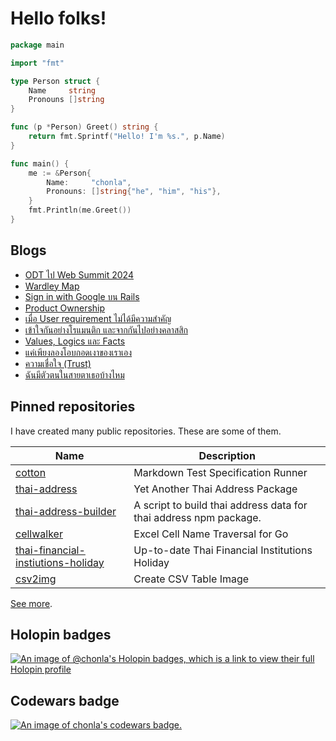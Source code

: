 # Hello folks!

```go
package main

import "fmt"

type Person struct {
	Name     string
	Pronouns []string
}

func (p *Person) Greet() string {
	return fmt.Sprintf("Hello! I'm %s.", p.Name)
}

func main() {
	me := &Person{
		Name:     "chonla",
		Pronouns: []string{"he", "him", "his"},
	}
	fmt.Println(me.Greet())
}
```

## Blogs

- [ODT ไป Web Summit 2024](https://medium.com/odds-team/odt-%E0%B9%84%E0%B8%9B-web-summit-2024-3d8729aca113?source=rss-4f2a1494b85e------2)
- [Wardley Map](https://medium.com/odds-team/wardley-map-92e1e2c92775?source=rss-4f2a1494b85e------2)
- [Sign in with Google บน Rails](https://medium.com/odds-team/sign-in-with-google-%E0%B8%9A%E0%B8%99-rails-d90b490c5678?source=rss-4f2a1494b85e------2)
- [Product Ownership](https://medium.com/odds-team/product-ownership-9af98752f3a9?source=rss-4f2a1494b85e------2)
- [เมื่อ User requirement ไม่ได้มีความสำคัญ](https://medium.com/odds-team/%E0%B9%80%E0%B8%A1%E0%B8%B7%E0%B9%88%E0%B8%AD-user-requirement-%E0%B9%84%E0%B8%A1%E0%B9%88%E0%B9%84%E0%B8%94%E0%B9%89%E0%B8%A1%E0%B8%B5%E0%B8%84%E0%B8%A7%E0%B8%B2%E0%B8%A1%E0%B8%AA%E0%B8%B3%E0%B8%84%E0%B8%B1%E0%B8%8D-4d068fb73e87?source=rss-4f2a1494b85e------2)
- [เข้าใจกันอย่างโรแมนติก และจากกันไปอย่างคลาสสิก](https://medium.com/odds-team/%E0%B9%80%E0%B8%82%E0%B9%89%E0%B8%B2%E0%B9%83%E0%B8%88%E0%B8%81%E0%B8%B1%E0%B8%99%E0%B8%AD%E0%B8%A2%E0%B9%88%E0%B8%B2%E0%B8%87%E0%B9%82%E0%B8%A3%E0%B9%81%E0%B8%A1%E0%B8%99%E0%B8%95%E0%B8%B4%E0%B8%81-%E0%B9%81%E0%B8%A5%E0%B8%B0%E0%B8%88%E0%B8%B2%E0%B8%81%E0%B8%81%E0%B8%B1%E0%B8%99%E0%B9%84%E0%B8%9B%E0%B8%AD%E0%B8%A2%E0%B9%88%E0%B8%B2%E0%B8%87%E0%B8%84%E0%B8%A5%E0%B8%B2%E0%B8%AA%E0%B8%AA%E0%B8%B4%E0%B8%81-de24195115e9?source=rss-4f2a1494b85e------2)
- [Values, Logics และ Facts](https://medium.com/odds-team/values-logics-%E0%B9%81%E0%B8%A5%E0%B8%B0-facts-117c2d675f54?source=rss-4f2a1494b85e------2)
- [แค่เพียงลองโอบกอดเงาของเราเอง](https://medium.com/odds-team/%E0%B9%81%E0%B8%84%E0%B9%88%E0%B9%80%E0%B8%9E%E0%B8%B5%E0%B8%A2%E0%B8%87%E0%B8%A5%E0%B8%AD%E0%B8%87%E0%B9%82%E0%B8%AD%E0%B8%9A%E0%B8%81%E0%B8%AD%E0%B8%94%E0%B9%80%E0%B8%87%E0%B8%B2%E0%B8%82%E0%B8%AD%E0%B8%87%E0%B9%80%E0%B8%A3%E0%B8%B2%E0%B9%80%E0%B8%AD%E0%B8%87-a48835e47406?source=rss-4f2a1494b85e------2)
- [ความเชื่อใจ (Trust)](https://medium.com/odds-team/%E0%B8%84%E0%B8%A7%E0%B8%B2%E0%B8%A1%E0%B9%80%E0%B8%8A%E0%B8%B7%E0%B9%88%E0%B8%AD%E0%B9%83%E0%B8%88-trust-db5ca6bc915c?source=rss-4f2a1494b85e------2)
- [ฉันมีตัวตนในสายตาเธอบ้างไหม](https://medium.com/odds-team/%E0%B8%89%E0%B8%B1%E0%B8%99%E0%B8%A1%E0%B8%B5%E0%B8%95%E0%B8%B1%E0%B8%A7%E0%B8%95%E0%B8%99%E0%B9%83%E0%B8%99%E0%B8%AA%E0%B8%B2%E0%B8%A2%E0%B8%95%E0%B8%B2%E0%B9%80%E0%B8%98%E0%B8%AD%E0%B8%9A%E0%B9%89%E0%B8%B2%E0%B8%87%E0%B9%84%E0%B8%AB%E0%B8%A1-e891dafea998?source=rss-4f2a1494b85e------2)

## Pinned repositories

I have created many public repositories. These are some of them.

| Name | Description |
| --- | --- |
| [cotton](https://github.com/chonla/cotton) | Markdown Test Specification Runner |
| [thai-address](https://github.com/chonla/thai-address) | Yet Another Thai Address Package |
| [thai-address-builder](https://github.com/chonla/thai-address-builder) | A script to build thai address data for thai address npm package. |
| [cellwalker](https://github.com/chonla/cellwalker) | Excel Cell Name Traversal for Go |
| [thai-financial-instiutions-holiday](https://github.com/chonla/thai-financial-instiutions-holiday) | Up-to-date Thai Financial Institutions Holiday |
| [csv2img](https://github.com/chonla/csv2img) | Create CSV Table Image |

[See more](https://github.com/chonla?tab=repositories).

## Holopin badges

[![An image of @chonla's Holopin badges, which is a link to view their full Holopin profile](https://holopin.me/chonla)](https://holopin.io/@chonla)

## Codewars badge

[![An image of chonla's codewars badge.](https://www.codewars.com/users/chonla)](https://www.codewars.com/users/chonla/badges/large)
